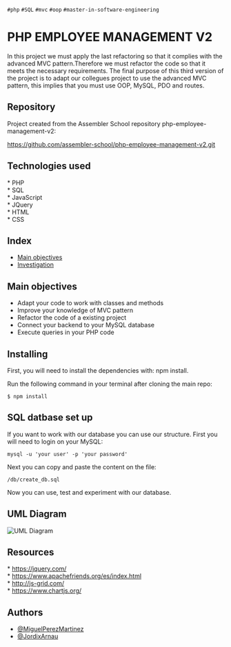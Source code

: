 `#php` `#SQL` `#mvc` `#oop` `#master-in-software-engineering`

# PHP EMPLOYEE MANAGEMENT V2<!-- omit in toc -->

In this project we must apply the last refactoring so that it complies with the advanced MVC pattern.Therefore we must refactor the code so that it meets the necessary requirements.
The final purpose of this third version of the project is to adapt our collegues project to use  the advanced MVC pattern, this implies that you must use OOP, MySQL, PDO and routes.

## Repository <!-- omit in toc -->

Project created from the Assembler School repository php-employee-management-v2:

https://github.com/assembler-school/php-employee-management-v2.git

## Technologies used <!-- omit in toc -->

\* PHP  
\* SQL  
\* JavaScript  
\* JQuery  
\* HTML  
\* CSS  

## Index <!-- omit in toc -->

- [Main objectives](#main-objectives)
- [Investigation](#investigation)
  
 ## Main objectives

* Adapt your code to work with classes and methods
* Improve your knowledge of MVC pattern
* Refactor the code of a existing project
* Connect your backend to your MySQL database
* Execute queries in your PHP code

## Installing
First, you will need to install the dependencies with: npm install.

Run the following command in your terminal after cloning the main repo:

```
$ npm install
```

## SQL datbase set up
If you want to work with our database you can use our structure. First you will need to login on your MySQL:

```
mysql -u 'your user' -p 'your password'
```

Next you can copy and paste the content on the file:

```
/db/create_db.sql
```

Now you can use, test and experiment with our database.

## UML Diagram

![UML Diagram](assets/images/UML.png)

## Resources

\* https://jquery.com/  
\* https://www.apachefriends.org/es/index.html  
\* http://js-grid.com/  
\* https://www.chartjs.org/

## Authors

- [@MiguelPerezMartinez](https://github.com/MiguelPerezMartinez)  
- [@JordixArnau](https://github.com/JordixArnau)
